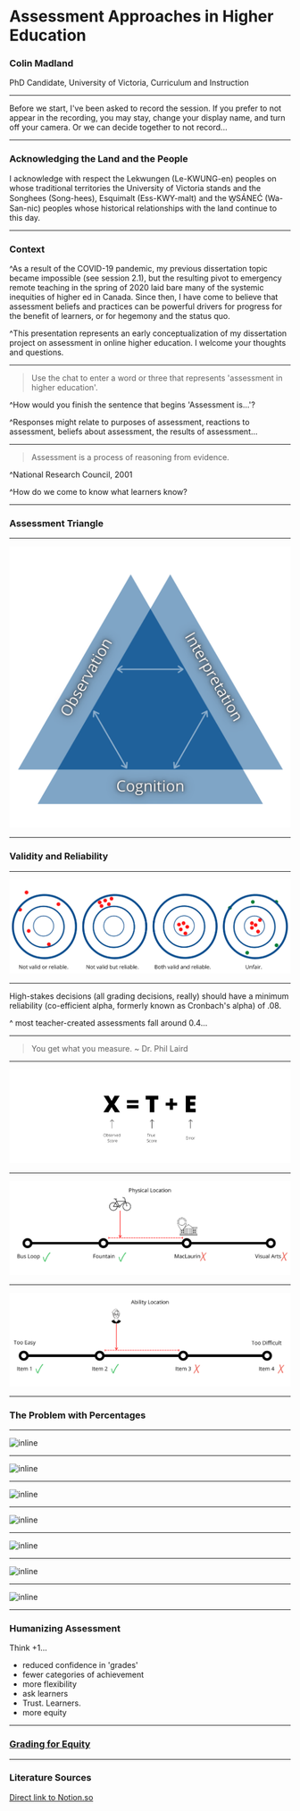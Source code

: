 # Assessment Approaches in Higher Education 

### Colin Madland

PhD Candidate, University of Victoria, Curriculum and Instruction

---

Before we start, I've been asked to record the session. If you prefer to not appear in the recording, you may stay, change your display name, and turn off your camera. Or we can decide together to not record...


---

### Acknowledging the Land and the People

I acknowledge with respect the Lekwungen (Le-KWUNG-en) peoples on whose traditional territories the University of Victoria stands and the Songhees (Song-hees), Esquimalt (Ess-KWY-malt) and the W̱SÁNEĆ (Wa-San-nic) peoples whose historical relationships with the land continue to this day.


---

### Context

^As a result of the COVID-19 pandemic, my previous dissertation topic became impossible (see session 2.1), but the resulting pivot to emergency remote teaching in the spring of 2020 laid bare many of the systemic inequities of higher ed in Canada. Since then, I have come to believe that assessment beliefs and practices can be powerful drivers for progress for the benefit of learners, or for hegemony and the status quo.

^This presentation represents an early conceptualization of my dissertation project on assessment in online higher education. I welcome your thoughts and questions.

---





>  Use the chat to enter a word or three that represents 'assessment in higher education'. 

^How would you finish the sentence that begins 'Assessment is...'?

^Responses might relate to purposes of assessment, reactions to assessment, beliefs about assessment, the results of assessment...


---

>  Assessment is a process of reasoning from evidence. 



^National Research Council, 2001



^How do we come to know what learners know?



---

### Assessment Triangle

---

![inline](z-assessment-triangle.png)

---

### Validity and Reliability

---

![inline](v-r.png)

---

High-stakes decisions (all grading decisions, really) should have a minimum reliability (co-efficient alpha, formerly known as Cronbach's alpha) of .08.

^ most teacher-created assessments fall around 0.4...



---

> You get what you measure. ~ Dr. Phil Laird

---

![inline](measurement.png)

---

![inline](1.png)

---

![inline](ability.png)

---

### The Problem with Percentages

---

![inline](/Users/cmadland/Documents/GitHub/web-hub/pages/06.presentations/04.ltat-2021-assessment/pct1.png)

---

![inline](/Users/cmadland/Documents/GitHub/web-hub/pages/06.presentations/04.ltat-2021-assessment/pct2.png)

---

![inline](/Users/cmadland/Documents/GitHub/web-hub/pages/06.presentations/04.ltat-2021-assessment/pct3.png)

---

![inline](/Users/cmadland/Documents/GitHub/web-hub/pages/06.presentations/04.ltat-2021-assessment/pct4.png)

---

![inline](/Users/cmadland/Documents/GitHub/web-hub/pages/06.presentations/04.ltat-2021-assessment/pct5.png)

---

![inline](/Users/cmadland/Documents/GitHub/web-hub/pages/06.presentations/04.ltat-2021-assessment/pct6.png)

---

![inline](/Users/cmadland/Documents/GitHub/web-hub/pages/06.presentations/04.ltat-2021-assessment/pct7.png)

---

### Humanizing Assessment

Think +1...

- reduced confidence in 'grades'
- fewer categories of achievement
- more flexibility
- ask learners
- Trust. Learners.
- more equity

---

### [Grading for Equity](https://gradingforequity.org/)

---


### Literature Sources

[Direct link to Notion.so](https://www.notion.so/edtechphd/7a55677d7d544d8689b20a85493f982b?v=dabcf187dd854c9e8af840752cb5ba45)
